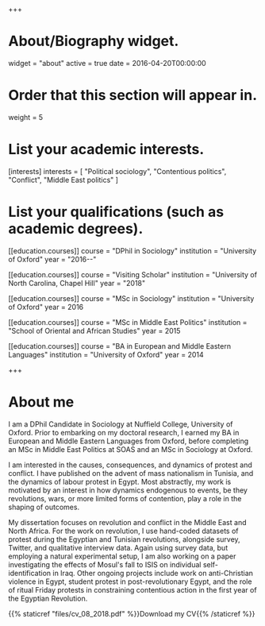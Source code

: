 +++
# About/Biography widget.
widget = "about"
active = true
date = 2016-04-20T00:00:00

# Order that this section will appear in.
weight = 5

# List your academic interests.
[interests]
  interests = [
    "Political sociology",
    "Contentious politics",
    "Conflict",
    "Middle East politics"
  ]

# List your qualifications (such as academic degrees).
[[education.courses]]
  course = "DPhil in Sociology"
  institution = "University of Oxford"
  year = "2016--"
  
[[education.courses]]
  course = "Visiting Scholar"
  institution = "University of North Carolina, Chapel Hill"
  year = "2018"

[[education.courses]]
  course = "MSc in Sociology"
  institution = "University of Oxford"
  year = 2016

[[education.courses]]
  course = "MSc in Middle East Politics"
  institution = "School of Oriental and African Studies"
  year = 2015
  
[[education.courses]]
  course = "BA in European and Middle Eastern Languages"
  institution = "University of Oxford"
  year = 2014
 
+++

# About me

I am a DPhil Candidate in Sociology at Nuffield College, University of Oxford. Prior to embarking on my doctoral research, I earned my BA in European and Middle Eastern Languages from Oxford, before completing an MSc in Middle East Politics at SOAS and an MSc in Sociology at Oxford.

I am interested in the causes, consequences, and dynamics of protest and conflict. I have published on the advent of mass nationalism in Tunisia, and the dynamics of labour protest in Egypt. Most abstractly, my work is motivated by an interest in how dynamics endogenous to events, be they revolutions, wars, or more limited forms of contention, play a role in the shaping of outcomes.

My dissertation focuses on revolution and conflict in the Middle East and North Africa. For the work on revolution, I use hand-coded datasets of protest during the Egyptian and Tunisian revolutions, alongside survey, Twitter, and qualitative interview data. Again using survey data, but employing a natural experimental setup, I am also working on a paper investigating the effects of Mosul's fall to ISIS on individual self-identification in Iraq. Other ongoing projects include work on anti-Christian violence in Egypt, student protest in post-revolutionary Egypt, and the role of ritual Friday protests in constraining contentious action in the first year of the Egyptian Revolution.

{{% staticref "files/cv_08_2018.pdf" %}}Download my CV{{% /staticref %}}
